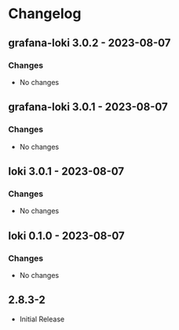 # Changelog

## grafana-loki 3.0.2 - 2023-08-07

### Changes

- No changes

## grafana-loki 3.0.1 - 2023-08-07

### Changes

- No changes

## loki 3.0.1 - 2023-08-07

### Changes

- No changes

## loki 0.1.0 - 2023-08-07

### Changes

- No changes

## 2.8.3-2

- Initial Release
